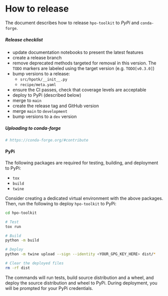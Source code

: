 # How to release

The document describes how to release `hpo-toolkit` to *PyPi* and `conda-forge`.

##### Release checklist

- update documentation notebooks to present the latest features 
- create a release branch
- remove deprecated methods targeted for removal in this version. The `TODO` markers are labeled using 
  the target version (e.g. `TODO[v0.3.0]`)
- bump versions to a release:
  - `src/hpotk/__init__.py`
  - `recipe/meta.yaml`
- ensure the CI passes, check that coverage levels are acceptable
- deploy to PyPi (described below)
- merge to `main`
- create the release tag and GitHub version
- merge `main` to `development`
- bump versions to a `dev` version


##### Uploading to conda-forge
```bash
# https://conda-forge.org/#contribute
```

#### PyPi

The following packages are required for testing, building, and deployment to PyPi:
- `tox`
- `build`
- `twine`

Consider creating a dedicated virtual environment with the above packages. Then, run the following 
to deploy `hpo-toolkit` to PyPi:  

```bash
cd hpo-toolkit

# Test
tox run

# Build
python -m build

# Deploy
python -m twine upload --sign --identity <YOUR_GPG_KEY_HERE> dist/*

# Clear the deployed files
rm -rf dist
```

The commands will run tests, build source distribution and a wheel, and deploy the source distribution and wheel to PyPi.
During deployment, you will be prompted for your PyPi credentials.  
